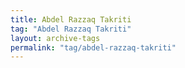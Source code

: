 ```yaml
---
title: Abdel Razzaq Takriti
tag: "Abdel Razzaq Takriti"
layout: archive-tags
permalink: "tag/abdel-razzaq-takriti"
---
```

